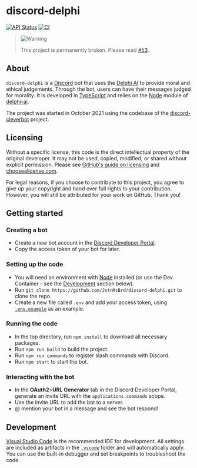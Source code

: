 # discord-delphi

[![API Status](https://img.shields.io/github/actions/workflow/status/JstnMcBrd/delphi-ai/api-status.yml?logo=github&label=API%20Status)](https://github.com/JstnMcBrd/delphi-ai/actions/workflows/api-status.yml)
[![CI](https://img.shields.io/github/actions/workflow/status/JstnMcBrd/discord-delphi/ci.yml?logo=github&label=CI)](https://github.com/JstnMcBrd/discord-delphi/actions/workflows/ci.yml)

> <img alt="Warning" src="https://raw.githubusercontent.com/Mqxx/GitHub-Markdown/main/blockquotes/badge/dark-theme/error.svg"> 
>
> This project is permanently broken. Please read [#53](https://github.com/JstnMcBrd/discord-delphi/issues/53).

## About

`discord-delphi` is a [Discord](https://discord.com/) bot that uses the [Delphi AI](https://delphi.allenai.org/) to provide moral and ethical judgements. Through the bot, users can have their messages judged for morality. It is developed in [TypeScript](https://www.typescriptlang.org/) and relies on the [Node](https://nodejs.org/) module of [delphi-ai](https://www.npmjs.com/package/delphi-ai).

The project was started in October 2021 using the codebase of the [discord-cleverbot](https://github.com/JstnMcBrd/discord-cleverbot) project.

## Licensing

Without a specific license, this code is the direct intellectual property of the original developer. It may not be used, copied, modified, or shared without explicit permission.
Please see [GitHub's guide on licensing](https://docs.github.com/en/repositories/managing-your-repositorys-settings-and-features/customizing-your-repository/licensing-a-repository) and [choosealicense.com](https://choosealicense.com/no-permission/).

For legal reasons, if you choose to contribute to this project, you agree to give up your copyright and hand over full rights to your contribution. However, you will still be attributed for your work on GitHub. Thank you!

## Getting started

### Creating a bot

- Create a new bot account in the [Discord Developer Portal](https://discord.com/developers/applications/).
- Copy the access token of your bot for later.

### Setting up the code

- You will need an environment with [Node](https://nodejs.org/en/download) installed (or use the Dev Container - see the [Development](#development) section below).
- Run `git clone https://github.com/JstnMcBrd/discord-delphi.git` to clone the repo.
- Create a new file called `.env` and add your access token, using [`.env.example`](./.env.example) as an example.

### Running the code

- In the top directory, run `npm install` to download all necessary packages.
- Run `npm run build` to build the project.
- Run `npm run commands` to register slash commands with Discord.
- Run `npm start` to start the bot.

### Interacting with the bot

- In the **OAuth2**>**URL Generator** tab in the Discord Developer Portal, generate an invite URL with the `applications.commands` scope.
- Use the invite URL to add the bot to a server.
- @ mention your bot in a message and see the bot respond!

## Development

[Visual Studio Code](https://code.visualstudio.com/) is the recommended IDE for development. All settings are included as artifacts in the [`.vscode`](./.vscode) folder and will automatically apply. You can use the built-in debugger and set breakpoints to troubleshoot the code.
